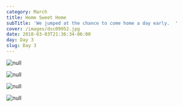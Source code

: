 ```yaml
---
category: March
title: Home Sweet Home
subTitle: 'We jumped at the chance to come home a day early.  '
cover: /images/dsc09952.jpg
date: 2018-03-03T21:36:34-06:00
day: Day 3
slug: Day 3
---
```

![null](/images/img_20180303_124029.jpg)

![null](/images/dsc09943.jpg)

![null](/images/img_20180303_133007.jpg)

![null](/images/dsc09952.jpg)
